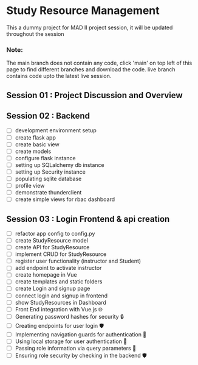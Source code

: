 # Study Resource Management

This a dummy project for MAD II project session, it will be updated throughout the session
### Note:
The main branch does not contain any code, click 'main' on top left of this page to find different branches and download the code. 
live branch contains code upto the latest live session.

## Session 01 : Project Discussion and Overview

## Session 02 : Backend

- [ ] development environment setup
- [ ] create flask app
- [ ] create basic view
- [ ] create models
- [ ] configure flask instance
- [ ] setting up SQLalchemy db instance
- [ ] setting up Security instance
- [ ] populating sqlite database
- [ ] profile view
- [ ] demonstrate thunderclient
- [ ] create simple views for rbac dashboard

## Session 03 : Login Frontend & api creation

- [ ] refactor app config to config.py
- [ ] create StudyResource model
- [ ] create API for StudyResource
- [ ] implement CRUD for StudyResource
- [ ] register user functionality (instructor and Student)
- [ ] add endpoint to activate instructor
- [ ] create homepage in Vue
- [ ] create templates and static folders
- [ ] create Login and signup page
- [ ] connect login and signup in frontend
- [ ] show StudyResources in Dashboard
- [ ] Front End integration with Vue.js 🌐
- [ ] Generating password hashes for security 🔒
- [ ] Creating endpoints for user login 🛡️
- [ ] Implementing navigation guards for authentication 🔑
- [ ] Using local storage for user authentication 🔄
- [ ] Passing role information via query parameters 🔄
- [ ] Ensuring role security by checking in the backend 🛡️
